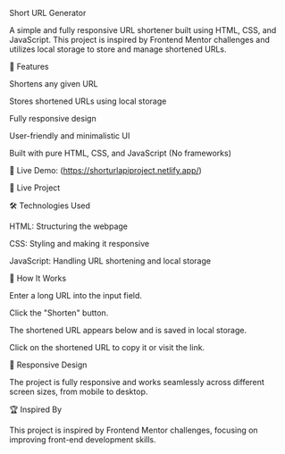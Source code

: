 Short URL Generator

A simple and fully responsive URL shortener built using HTML, CSS, and JavaScript. This project is inspired by Frontend Mentor challenges and utilizes local storage to store and manage shortened URLs.

🚀 Features

Shortens any given URL

Stores shortened URLs using local storage

Fully responsive design

User-friendly and minimalistic UI

Built with pure HTML, CSS, and JavaScript (No frameworks)

📸 Live Demo: (https://shorturlapiproject.netlify.app/)

🔗 Live Project

🛠️ Technologies Used

HTML: Structuring the webpage

CSS: Styling and making it responsive

JavaScript: Handling URL shortening and local storage


📌 How It Works

Enter a long URL into the input field.

Click the "Shorten" button.

The shortened URL appears below and is saved in local storage.

Click on the shortened URL to copy it or visit the link.

🎨 Responsive Design

The project is fully responsive and works seamlessly across different screen sizes, from mobile to desktop.

🏆 Inspired By

This project is inspired by Frontend Mentor challenges, focusing on improving front-end development skills.



